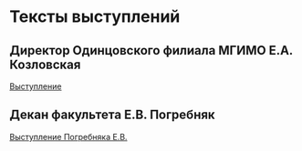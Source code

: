 Тексты выступлений
==================

Директор Одинцовского филиала МГИМО Е.А. Козловская
----------------------------------------------------

[Выступление](kozlovskaya.md)

Декан факультета E.B. Погребняк
-------------------------------

[Выступление Погребняка Е.В.](pogrebnyak.md)


